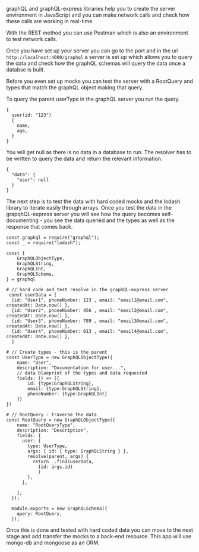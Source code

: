 graphQL and graphQL-express libraries help you to create the server environment in JavaScript and you can make network calls and check how these calls are working in real-time.

With the REST method you can use Postman which is also an environment to test network calls.

Once you have set up your server you can go to the port and in the url `http://localhost:4000/graphql` a server is set up which allows you to query the data and check how the graphQL schemas will query the data once a databse is built.

Before you even set up mocks you can test the server with a RootQuery and types that match the graphQL object making that query.

To query the parent userType in the graphQL server you run the query.
```
{
  user(id: "123")
  {  
    name,
    age,
  }
}
```
You will get null as there is no data in a database to run. The resolver has to be written to query the data and return the relevant information.

```
{
  "data": {
    "user": null
  }
}
```
The next step is to test the data with hard coded mocks and the lodash library to iterate easily through arrays. Once you test the data in the grapqhQL-express server you will see how the query becomes self-documenting - you see the data queried and the types as well as the response that comes back.

```
const graphql = require("graphql");
const _ = require("lodash");

const {
    GraphQLObjectType,
    GraphQLString,
    GraphQLInt,
    GraphQLSchema,
} = graphql

# // hard code and test resolve in the graphQL-express server
 const userData = [
  {id: "User1", phoneNumber: 123 , email: "email1@email.com", createdAt: Date.now() },
  {id: "User2", phoneNumber: 456 , email: "email2@email.com", createdAt: Date.now() },
  {id: "User3", phoneNumber: 789 , email: "email3@email.com", createdAt: Date.now() },
  {id: "User4", phoneNumber: 013 , email: "email4@email.com", createdAt: Date.now() },
  ]

# // Create types - this is the parent
const UserType = new GraphQLObjectType({
    name: "User",
    description: "Documentation for user...",
    // data blueprint of the types and data requested
    fields: () => ({
        id: {type:GraphQLString},
        email: {type:GraphQLString},
        phoneNumber: {type:GraphQLInt}
    }) 
})

# // RootQuery - traverse the data
const RootQuery = new GraphQLObjectType({
    name: "RootQueryType",
    description: "Description",
    fields: {
      user: {
        type: UserType,
        args: { id: { type: GraphQLString } },
        resolve(parent, args) {    
          return _.find(userData, 
            {id: args.id}
            )
        },
      },

    },
  });
  
  module.exports = new GraphQLSchema({
    query: RootQuery,
  });
```

Once this is done and tested with hard coded data you can move to the next stage and add transfer the mocks to a back-end resource. This app will use mongo-db and mongoose as an ORM.